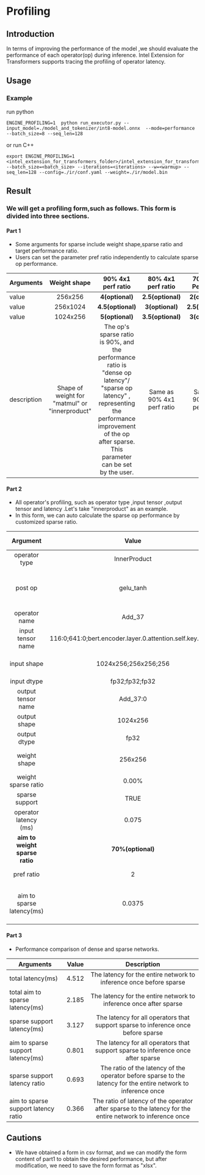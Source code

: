 # Profiling
## Introduction
In terms of improving the performance of the model  ,we should evaluate the performance of each operator(op)  during inference.
Intel Extension for Transformers supports  tracing the profiling of operator latency.
## Usage
### Example
run python
```shell
ENGINE_PROFILING=1  python run_executor.py --input_model=./model_and_tokenizer/int8-model.onnx  --mode=performance --batch_size=8 --seq_len=128
 ```
 or run C++
 ```shell
export ENGINE_PROFILING=1 
<intel_extension_for_transformers_folder>/intel_extension_for_transformers/backends/neural_engine/bin/neural_engine --batch_size=<batch_size> --iterations=<iterations> --w=<warmup> --seq_len=128 --config=./ir/conf.yaml --weight=./ir/model.bin
 ```

 ## Result
 ### We will get a profiling form,such as follows. This form is divided into three sections.

 #### Part 1
- Some arguments for sparse include weight shape,sparse ratio and target performance ratio.
- Users can set the parameter pref ratio independently to calculate sparse op performance.
 
| Arguments  | Weight shape   |  90% 4x1 perf ratio  |80% 4x1 perf ratio|70% 4x1 Perf ratio|
| --------   | :-----:  | :----:  | :----:  | :----:  |
|   value    |  256x256    |**4(optional)**|**2.5(optional)**|**2(optional)**|
|    value   |  256x1024    |**4.5(optional)**|**3(optional)**|**2.5(optional)**|
|    value   |  1024x256  |**5(optional)**|**3.5(optional)**|**3(optional)**|
|description       |  Shape of weight for "matmul" or "innerproduct"  |The op's sparse ratio is 90%, and the performance ratio is "dense op latency"/ "sparse op latency" , representing the performance improvement of the op after sparse. This parameter can be set by the user.|Same as 90% 4x1 perf ratio |Same as 90% 4x1 perf ratio|
#### Part 2
- All operator's profiling, such as operator type ,input tensor ,output tensor and latency .Let's take "innerproduct" as an example.
- In this form, we can auto calculate the sparse op performance by customized sparse ratio.

|   Argument    |  Value  |  Additional description  |
| :--------:  | :-----:  | :----:  |
|  operator type     |  InnerProduct  |  None   |
|    post op   |   gelu_tanh |   In order to improve the performance of inference, we use multiple ops as one op for inference|
|   operator name    |   Add_37  |  None   |
|    input tensor name   |  116:0;641:0;bert.encoder.layer.0.attention.self.key.bias:0  |  The name of input tensor(include multi inputs)   |
|    input shape   |  1024x256;256x256;256  |  The shape of input tensor(include multi inputs)   |
|   input dtype    |    fp32;fp32;fp32|   None  |
|   output tensor name    |   Add_37:0|   None  |
|    output shape   |     1024x256 |   The shape of output tensor  |
|   output dtype    |   fp32   |   None  |
|   weight shape    |   256x256   |  Shape of weight for "matmul" or "innerproduct" |
|    weight sparse ratio  |  0.00%    |    The current sparse ratio for weight  |
|    sparse support   |    TRUE  |   Whether to support sparse  |
|   operator latency (ms)    |   0.075  |  The latency before sparse   |
|   **aim to weight sparse ratio**    |  **70%(optional)**  |  **Target weight sparse ratio ,option: 90%,80%,70%,etc**  |
|   pref ratio  |   2  |  Auto look up part 1 form |
|   aim to sparse latency(ms)  |   0.0375 |  Target sparse latency = "operator latency(0.075)"/"perf ratio(2)"(auto calculate)|

#### Part 3
- Performance comparison  of dense and sparse  networks.

|Arguments|Value|Description|
 |-----------|:--------:|:--------:|
 |total latency(ms)|4.512|The latency for the entire network to inference once before  sparse|
 |total aim to sparse latency(ms)|2.185|The latency for the entire network to inference once after sparse|
 |sparse support latency(ms)|3.127|The latency for all  operators that support sparse to inference once before sparse|
 |aim to sparse support latency(ms)|0.801| The latency for all  operators that support sparse to inference once after sparse|
 |sparse support latency ratio|0.693|The ratio of the latency of the operator  before sparse to the latency for the entire network to inference once|
 |aim to sparse support latency ratio|0.366|The ratio of latency of the operator after sparse to the latency for the entire network to inference once|
 
## Cautions 
 - We have obtained a form in csv format, and we can modify the form content of part1 to obtain the desired performance, but after modification, we need to save the form format as "xlsx".
